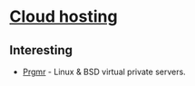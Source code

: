 # [Cloud hosting](https://prgmr.com/xen/)
## Interesting
- [Prgmr](https://prgmr.com/xen/) - Linux & BSD virtual private servers.